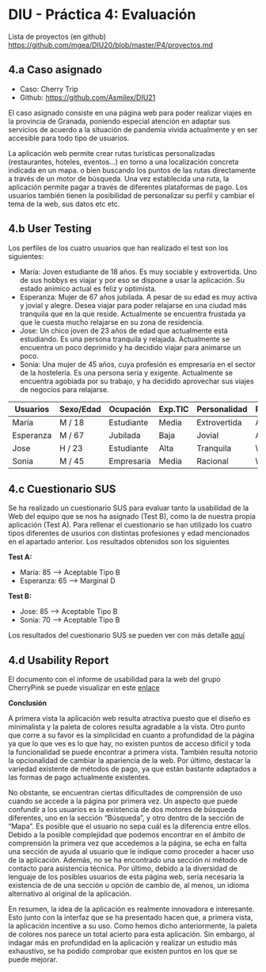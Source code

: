 # DIU - Práctica 4: Evaluación

Lista de proyectos (en github) https://github.com/mgea/DIU20/blob/master/P4/proyectos.md

4.a Caso asignado
----

- Caso: Cherry Trip
- Github: https://github.com/Asmilex/DIU21

El caso asignado consiste en una página web para poder realizar viajes en la provincia de Granada, poniendo especial atención en adaptar sus servicios de acuerdo a la situación de pandemia vivida actualmente y en ser accesible para todo tipo de usuarios.

La aplicación web permite crear rutas turísticas personalizadas (restaurantes, hoteles, eventos...) en torno a una localización concreta indicada en un mapa. o bien buscando los puntos de las rutas directamente a través de un motor de búsqueda. Una vez establecida una ruta, la aplicación permite pagar a través de diferentes plataformas de pago. Los usuarios también tienen la posibilidad de personalizar su perfil y cambiar el tema de la web, sus datos etc etc.


4.b User Testing
----

Los perfiles de los cuatro usuarios que han realizado el test son los siguientes:
- María: Joven estudiante de 18 años. Es muy sociable y extrovertida. Uno de sus hobbys es viajar y por eso se dispone a usar la aplicación. Su estado anímico actual es feliz y optimista.
- Esperanza: Mujer de 67 años jubilada. A pesar de su edad es muy activa y jovial y alegre. Desea viajar para poder relajarse en una ciudad más tranquila que en la que reside. Actualmente se encuentra frustada ya que le cuesta mucho relajarse en su zona de residencia.
- Jose: Un chico joven de 23 años de edad que actualmente está estudiando. Es una persona tranquila y relajada. Actualmente se encuentra un poco deprimido y ha decidido viajar para animarse un poco.
- Sonia: Una mujer de 45 años, cuya profesión es empresaria en el sector de la hostelería. Es una persona seria y exigente. Actualmente se encuentra agobiada por su trabajo, y ha decidido aprovechar sus viajes de negocios para relajarse.

| Usuarios | Sexo/Edad     | Ocupación   |  Exp.TIC    | Personalidad | Plataforma | TestA/B
| ------------- | -------- | ----------- | ----------- | -----------  | ---------- | ----
| María         | M / 18   | Estudiante  | Media       | Extrovertida | App        | A 
| Esperanza     | M / 67   | Jubilada    | Baja        | Jovial       | App        | A 
| Jose          | H / 23   | Estudiante  | Alta        | Tranquila    | Web        | B 
| Sonia         | M / 45   | Empresaria  | Media       | Racional     | Web        | B 


4.c Cuestionario SUS
----

Se ha realizado un cuestionario SUS para evaluar tanto la usabilidad de la Web del equipo que se nos ha asignado (Test B), como la de nuestra propia aplicación (Test A). Para rellenar el cuestionario se han utilizado los cuatro tipos diferentes de usurios con distintas profesiones y edad mencionados en el apartado anterior. Los resultados obtenidos son los siguientes

**Test A:**
- María: 85 --> Aceptable Tipo B
- Esperanza: 65 --> Marginal D

**Test B:**
- Jose: 85 --> Aceptable Tipo B
- Sonia: 70 --> Aceptable Tipo B

Los resultados del cuestionario SUS se pueden ver con más detalle [aquí](https://github.com/GFernando97/DIU21/blob/master/P4/Cuestionario%20SUS%20DIU.pdf)


4.d Usability Report
----

El documento con el informe de usabilidad para la web del grupo CherryPink se puede visualizar en este [enlace](https://github.com/GFernando97/DIU21/blob/master/P4/P4_UsaReport_CherryPink_doneby_DIU2_roadToAndorra.pdf)

**Conclusión**

A primera vista la aplicación web resulta atractiva puesto que el diseño es minimalista y la paleta de colores resulta agradable a la vista.  Otro punto que corre a su favor es la simplicidad en cuanto a profundidad de la página ya que lo que ves es lo que hay, no existen puntos de acceso difícil y toda la funcionalidad se puede encontrar a primera vista. También resulta notorio la opcionalidad de cambiar la apariencia de la web. Por último, destacar la variedad existente de métodos de pago, ya que están bastante adaptados a las formas de pago actualmente existentes.

 No obstante, se encuentran ciertas dificultades de comprensión de uso cuando se accede a la página por primera vez. Un aspecto que puede confundir a los usuarios es la existencia de dos motores de búsqueda diferentes, uno en la sección “Búsqueda”, y otro dentro de la sección de “Mapa”. Es posible que el usuario no sepa cuál es la diferencia entre ellos. Debido a la posible complejidad que podemos encontrar en el ámbito de comprensión la primera vez que accedemos a la página, se echa en falta una sección de ayuda al usuario que le indique como proceder a hacer uso de la aplicación. Además, no se ha encontrado una sección ni método de contacto para asistencia técnica.
Por último, debido a la diversidad de lenguaje de los posibles usuarios de esta página web, sería necesaria la existencia de de una sección u opción de cambio de, al menos, un idioma alternativo al original de la aplicación. 

En resumen, la idea de la aplicación es realmente innovadora e interesante. Esto junto con la interfaz que se ha presentado hacen que, a primera vista, la aplicación incentive a su uso. Como hemos dicho anteriormente, la paleta de colores nos parece un total acierto para esta aplicación. 
Sin embargo, al indagar más en profundidad en la aplicación y realizar un estudio más exhaustivo, se ha podido comprobar que existen puntos en los que se puede mejorar.










